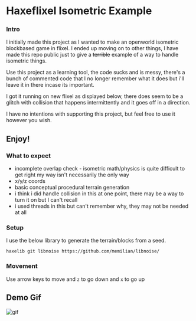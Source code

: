 # Haxeflixel Isometric Example
### Intro
I initially made this project as I wanted to make an openworld isometric blockbased game in flixel. I ended up moving on to other things, I have
made this repo public just to give a ~~terrible~~ example of a way to handle isometric things.

Use this project as a learning tool, the code sucks and is messy, there's a bunch of commented code that I no longer remember what it does but i'll leave it in there incase its important. 

I got it running on new flixel as displayed below, there does seem to be a glitch with collision that happens intermittently and it goes off in a direction.

I have no intentions with supporting this project, but feel free to use it however you wish. 

Enjoy!
---
### What to expect
- incomplete overlap check - isometric math/physics is quite difficult to get right my way isn't necessarily the only way
- x/y/z coords
- basic conceptual procedural terrain generation
- i think i did handle collision in this at one point, there may be a way to turn it on but I can't recall
- i used threads in this but can't remember why, they may not be needed at all

### Setup
I use the below library to generate the terrain/blocks from a seed. 
```
haxelib git libnoise https://github.com/memilian/libnoise/
```

### Movement
Use arrow keys to move and `z` to go down and `x` to go up

## Demo Gif
![gif](https://user-images.githubusercontent.com/748557/215267178-a590e058-e50b-44e3-8393-2fed4a4f61c6.gif)

